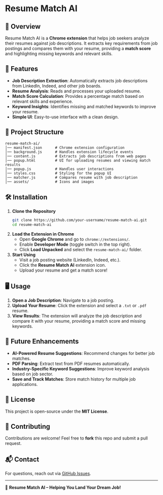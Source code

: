 # Resume Match AI

## 🚀 Overview

Resume Match AI is a **Chrome extension** that helps job seekers analyze their resumes against job descriptions. It extracts key requirements from job postings and compares them with your resume, providing a **match score** and highlighting missing keywords and relevant skills.

## 🎯 Features

- **Job Description Extraction**: Automatically extracts job descriptions from LinkedIn, Indeed, and other job boards.
- **Resume Analysis**: Reads and processes your uploaded resume.
- **Match Score Calculation**: Provides a percentage match based on relevant skills and experience.
- **Keyword Insights**: Identifies missing and matched keywords to improve your resume.
- **Simple UI**: Easy-to-use interface with a clean design.

## 📂 Project Structure

```
resume-match-ai/
│── manifest.json      # Chrome extension configuration
│── background.js      # Handles extension lifecycle events
│── content.js         # Extracts job descriptions from web pages
│── popup.html         # UI for uploading resumes and viewing match results
│── popup.js           # Handles user interactions
│── styles.css         # Styling for the popup UI
│── matcher.js         # Compares resume with job description
│── assets/            # Icons and images
```

## 🛠️ Installation

1. **Clone the Repository**
   ```sh
   git clone https://github.com/your-username/resume-match-ai.git
   cd resume-match-ai
   ```
2. **Load the Extension in Chrome**
   - Open **Google Chrome** and go to `chrome://extensions/`.
   - Enable **Developer Mode** (toggle switch in the top right).
   - Click **Load Unpacked** and select the `resume-match-ai/` folder.
3. **Start Using**
   - Visit a job posting website (LinkedIn, Indeed, etc.).
   - Click the **Resume Match AI** extension icon.
   - Upload your resume and get a match score!

## 🖥️ Usage

1. **Open a Job Description**: Navigate to a job posting.
2. **Upload Your Resume**: Click the extension and select a `.txt` or `.pdf` resume.
3. **View Results**: The extension will analyze the job description and compare it with your resume, providing a match score and missing keywords.

## 🚀 Future Enhancements

- **AI-Powered Resume Suggestions**: Recommend changes for better job matches.
- **PDF Parsing**: Extract text from PDF resumes automatically.
- **Industry-Specific Keyword Suggestions**: Improve keyword analysis based on job sector.
- **Save and Track Matches**: Store match history for multiple job applications.

## 📜 License

This project is open-source under the **MIT License**.

## 🤝 Contributing

Contributions are welcome! Feel free to **fork** this repo and submit a pull request.

## 📬 Contact

For questions, reach out via [GitHub Issues](https://github.com/your-username/resume-match-ai/issues).

---

🚀 **Resume Match AI – Helping You Land Your Dream Job!**
